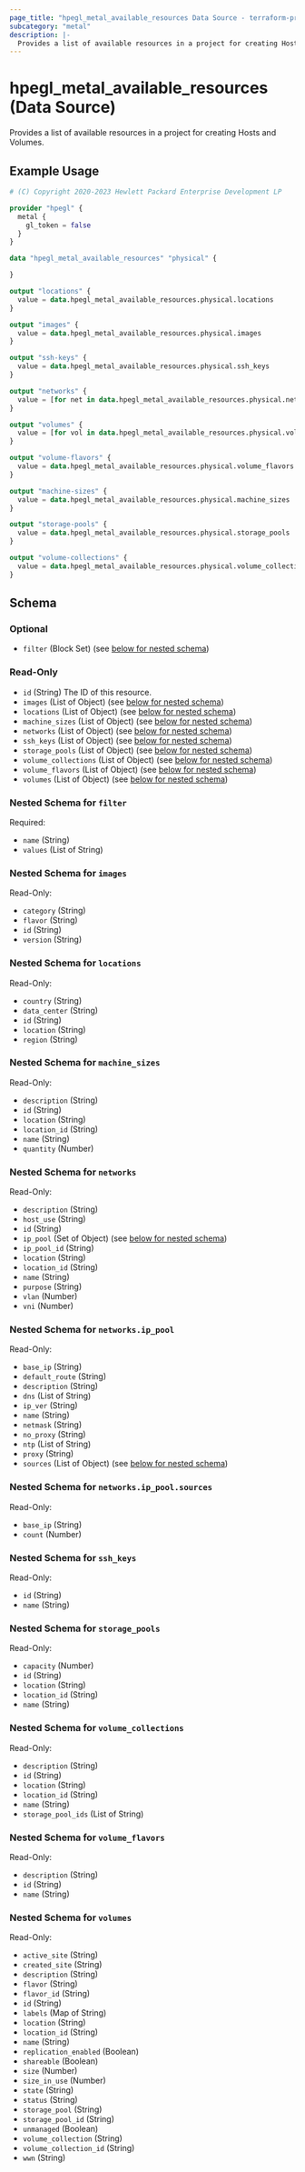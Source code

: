 ```yaml
---
page_title: "hpegl_metal_available_resources Data Source - terraform-provider-hpegl"
subcategory: "metal"
description: |-
  Provides a list of available resources in a project for creating Hosts and Volumes.
---
```

# hpegl_metal_available_resources (Data Source)

Provides a list of available resources in a project for creating Hosts and Volumes.

## Example Usage

```terraform
# (C) Copyright 2020-2023 Hewlett Packard Enterprise Development LP

provider "hpegl" {
  metal {
    gl_token = false
  }
}

data "hpegl_metal_available_resources" "physical" {

}

output "locations" {
  value = data.hpegl_metal_available_resources.physical.locations
}

output "images" {
  value = data.hpegl_metal_available_resources.physical.images
}

output "ssh-keys" {
  value = data.hpegl_metal_available_resources.physical.ssh_keys
}

output "networks" {
  value = [for net in data.hpegl_metal_available_resources.physical.networks : net if net.location == var.location]
}

output "volumes" {
  value = [for vol in data.hpegl_metal_available_resources.physical.volumes : vol if vol.location == var.location]
}

output "volume-flavors" {
  value = data.hpegl_metal_available_resources.physical.volume_flavors
}

output "machine-sizes" {
  value = data.hpegl_metal_available_resources.physical.machine_sizes
}

output "storage-pools" {
  value = data.hpegl_metal_available_resources.physical.storage_pools
}

output "volume-collections" {
  value = data.hpegl_metal_available_resources.physical.volume_collections
}
```

<!-- schema generated by tfplugindocs -->
## Schema

### Optional

- `filter` (Block Set) (see [below for nested schema](#nestedblock--filter))

### Read-Only

- `id` (String) The ID of this resource.
- `images` (List of Object) (see [below for nested schema](#nestedatt--images))
- `locations` (List of Object) (see [below for nested schema](#nestedatt--locations))
- `machine_sizes` (List of Object) (see [below for nested schema](#nestedatt--machine_sizes))
- `networks` (List of Object) (see [below for nested schema](#nestedatt--networks))
- `ssh_keys` (List of Object) (see [below for nested schema](#nestedatt--ssh_keys))
- `storage_pools` (List of Object) (see [below for nested schema](#nestedatt--storage_pools))
- `volume_collections` (List of Object) (see [below for nested schema](#nestedatt--volume_collections))
- `volume_flavors` (List of Object) (see [below for nested schema](#nestedatt--volume_flavors))
- `volumes` (List of Object) (see [below for nested schema](#nestedatt--volumes))

<a id="nestedblock--filter"></a>
### Nested Schema for `filter`

Required:

- `name` (String)
- `values` (List of String)


<a id="nestedatt--images"></a>
### Nested Schema for `images`

Read-Only:

- `category` (String)
- `flavor` (String)
- `id` (String)
- `version` (String)


<a id="nestedatt--locations"></a>
### Nested Schema for `locations`

Read-Only:

- `country` (String)
- `data_center` (String)
- `id` (String)
- `location` (String)
- `region` (String)


<a id="nestedatt--machine_sizes"></a>
### Nested Schema for `machine_sizes`

Read-Only:

- `description` (String)
- `id` (String)
- `location` (String)
- `location_id` (String)
- `name` (String)
- `quantity` (Number)


<a id="nestedatt--networks"></a>
### Nested Schema for `networks`

Read-Only:

- `description` (String)
- `host_use` (String)
- `id` (String)
- `ip_pool` (Set of Object) (see [below for nested schema](#nestedobjatt--networks--ip_pool))
- `ip_pool_id` (String)
- `location` (String)
- `location_id` (String)
- `name` (String)
- `purpose` (String)
- `vlan` (Number)
- `vni` (Number)

<a id="nestedobjatt--networks--ip_pool"></a>
### Nested Schema for `networks.ip_pool`

Read-Only:

- `base_ip` (String)
- `default_route` (String)
- `description` (String)
- `dns` (List of String)
- `ip_ver` (String)
- `name` (String)
- `netmask` (String)
- `no_proxy` (String)
- `ntp` (List of String)
- `proxy` (String)
- `sources` (List of Object) (see [below for nested schema](#nestedobjatt--networks--ip_pool--sources))

<a id="nestedobjatt--networks--ip_pool--sources"></a>
### Nested Schema for `networks.ip_pool.sources`

Read-Only:

- `base_ip` (String)
- `count` (Number)




<a id="nestedatt--ssh_keys"></a>
### Nested Schema for `ssh_keys`

Read-Only:

- `id` (String)
- `name` (String)


<a id="nestedatt--storage_pools"></a>
### Nested Schema for `storage_pools`

Read-Only:

- `capacity` (Number)
- `id` (String)
- `location` (String)
- `location_id` (String)
- `name` (String)


<a id="nestedatt--volume_collections"></a>
### Nested Schema for `volume_collections`

Read-Only:

- `description` (String)
- `id` (String)
- `location` (String)
- `location_id` (String)
- `name` (String)
- `storage_pool_ids` (List of String)


<a id="nestedatt--volume_flavors"></a>
### Nested Schema for `volume_flavors`

Read-Only:

- `description` (String)
- `id` (String)
- `name` (String)


<a id="nestedatt--volumes"></a>
### Nested Schema for `volumes`

Read-Only:

- `active_site` (String)
- `created_site` (String)
- `description` (String)
- `flavor` (String)
- `flavor_id` (String)
- `id` (String)
- `labels` (Map of String)
- `location` (String)
- `location_id` (String)
- `name` (String)
- `replication_enabled` (Boolean)
- `shareable` (Boolean)
- `size` (Number)
- `size_in_use` (Number)
- `state` (String)
- `status` (String)
- `storage_pool` (String)
- `storage_pool_id` (String)
- `unmanaged` (Boolean)
- `volume_collection` (String)
- `volume_collection_id` (String)
- `wwn` (String)


